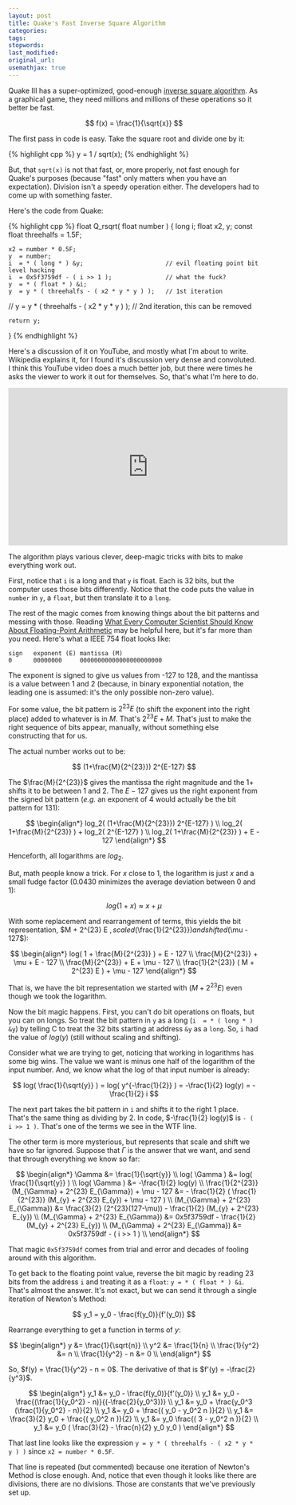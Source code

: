 ```yaml
---
layout: post
title: Quake's Fast Inverse Square Algorithm
categories:
tags:
stopwords:
last_modified:
original_url:
usemathjax: true
---
```


Quake III has a super-optimized, good-enough [inverse square algorithm](https://en.wikipedia.org/wiki/Fast_inverse_square_root). As
a graphical game, they need millions and millions of these operations so
it better be fast.

$$
f(x) = \frac{1}{\sqrt{x}}
$$

The first pass in code is easy. Take the square root and divide one
by it:

{% highlight cpp %}
y = 1 / sqrt(x);
{% endhighlight %}

But, that `sqrt(x)` is not that fast, or, more properly, not fast enough
for Quake's purposes (because "fast" only matters when you have an expectation).
Division isn't a speedy operation either. The developers had to come up with something faster.

Here's the code from Quake:

{% highlight cpp %}
float Q_rsqrt( float number )
{
	long i;
	float x2, y;
	const float threehalfs = 1.5F;

	x2 = number * 0.5F;
	y  = number;
	i  = * ( long * ) &y;                       // evil floating point bit level hacking
	i  = 0x5f3759df - ( i >> 1 );               // what the fuck?
	y  = * ( float * ) &i;
	y  = y * ( threehalfs - ( x2 * y * y ) );   // 1st iteration
//	y  = y * ( threehalfs - ( x2 * y * y ) );   // 2nd iteration, this can be removed

	return y;
}
{% endhighlight %}

Here's a discussion of it on YouTube, and mostly what I'm about to write. Wikipedia
explains it, for I found it's discussion very dense and convoluted. I think this
YouTube video does a much better job, but there were times he asks the
viewer to work it out for themselves. So, that's what I'm here to do.

<div class="youtube">
<iframe width="560" height="315" src="https://www.youtube.com/embed/p8u_k2LIZyo" title="YouTube video player" frameborder="0" allow="accelerometer; autoplay; clipboard-write; encrypted-media; gyroscope; picture-in-picture" allowfullscreen></iframe>
</div>

The algorithm plays various clever, deep-magic tricks with bits to make everything
work out.

First, notice that `i` is a long and that `y` is float. Each is 32 bits,
but the computer uses those bits differently. Notice that the code puts
the value in `number` in `y`, a `float`, but then translate it to a
`long`.

The rest of the magic comes from knowing things about the bit patterns
and messing with those. Reading [What Every Computer Scientist Should Know About Floating-Point Arithmetic](https://docs.oracle.com/cd/E19957-01/806-3568/ncg_goldberg.html)
may be helpful here, but it's far more than you need. Here's what a IEEE 754
float looks like:

    sign   exponent (E) mantissa (M)
    0      00000000     00000000000000000000000

The exponent is signed to give us values from -127 to 128, and the mantissa
is a value between 1 and 2 (because, in binary exponential notation, the leading
one is assumed: it's the only possible non-zero value).

For some value, the bit pattern is $2^{23}E$ (to shift the exponent into
the right place) added to whatever is in $M$. That's $2^{23}E+M$. That's just to make the right
sequence of bits appear, manually, without something else constructing that
for us.

The actual number works out to be:

$$
(1+\frac{M}{2^{23}}) 2^{E-127}
$$

The $\frac{M}{2^{23}}$ gives the mantissa the right magnitude and the $1 +$ shifts
it to be between 1 and 2. The $E-127$ gives us the right exponent from the
signed bit pattern (*e.g.* an exponent of 4 would actually be the bit pattern
for 131):

$$
\begin{align*}
log_2( (1+\frac{M}{2^{23}}) 2^{E-127} )          \\
log_2( 1+\frac{M}{2^{23}} ) + log_2( 2^{E-127} ) \\
log_2( 1+\frac{M}{2^{23}} ) + E - 127
\end{align*}
$$

Henceforth, all logarithms are $log_2$.

But, math people know a trick. For $x$ close to 1, the logarithm is just $x$
and a small fudge factor (0.0430 minimizes the average deviation between 0
and 1):

$$
log( 1 + x ) \approx x + \mu
$$

With some replacement and rearrangement of terms, this yields the bit representation, $M + 2^{23} E $,
scaled ($\frac{1}{2^{23}}$) and shifted ($\mu - 127$):

$$
\begin{align*}
log( 1 + \frac{M}{2^{23}} ) + E - 127         \\
\frac{M}{2^{23}} + \mu + E - 127              \\
\frac{M}{2^{23}} + E + \mu - 127              \\
\frac{1}{2^{23}} ( M + 2^{23} E ) + \mu - 127
\end{align*}
$$

That is, we have the bit representation we started with ($M + 2^{23} E$) even though we
took the logarithm.

Now the bit magic happens. First, you can't do
bit operations on floats, but you can on longs. So treat the bit pattern in
`y` as a long (`i  = * ( long * ) &y`) by telling C to treat the 32 bits
starting at address `&y` as a `long`. So, `i` had the value of $log(y)$ (still
without scaling and shifting).

Consider what we are trying to get, noticing that working in logarithms
has some big wins. The value we want is minus one half of the logarithm of the
input number. And, we know what the log of that input number is already:

$$
log( \frac{1}{\sqrt{y}} ) = log( y^{-\frac{1}{2}} ) = -\frac{1}{2} log(y) = -\frac{1}{2} i
$$

The next part takes the bit pattern in `i` and shifts it to the right 1 place.
That's the same thing as dividing by 2. In code, $-\frac{1}{2} log(y)$ is `- ( i >> 1 )`.
That's one of the terms we see in the WTF line.

The other term is more mysterious, but represents that scale and shift we
have so far ignored. Suppose that $\Gamma$ is the answer that we want, and
send that through everything we know so far:

$$
\begin{align*}
\Gamma        &= \frac{1}{\sqrt{y}}        \\
log( \Gamma ) &= log( \frac{1}{\sqrt{y}} ) \\
log( \Gamma ) &= -\frac{1}{2} log(y) \\
\frac{1}{2^{23}} (M_{\Gamma} + 2^{23} E_{\Gamma}) + \mu - 127 &= - \frac{1}{2} ( \frac{1}{2^{23}} (M_{y} + 2^{23} E_{y}) + \mu - 127 ) \\
(M_{\Gamma} + 2^{23} E_{\Gamma}) &=  \frac{3}{2} (2^{23}(127-\mu)) - \frac{1}{2} (M_{y} + 2^{23} E_{y}) \\
(M_{\Gamma} + 2^{23} E_{\Gamma}) &= 0x5f3759df - \frac{1}{2} (M_{y} + 2^{23} E_{y}) \\
(M_{\Gamma} + 2^{23} E_{\Gamma}) &= 0x5f3759df - ( i >> 1 ) \\
\end{align*}
$$

That magic `0x5f3759df` comes from trial and error and decades of fooling
around with this algorithm.

To get back to the floating point value, reverse the bit magic by reading
23 bits from the address `i` and treating it as a `float`: `y = * ( float * ) &i`.
That's almost the answer. It's not exact, but we can send it through
a single iteration of Newton's Method:

$$
y_1 = y_0 - \frac{f(y_0)}{f'(y_0)}
$$

Rearrange everything to get a function in terms of $y$:

$$
\begin{align*}
y                 &= \frac{1}{\sqrt{n}}  \\
y^2               &= \frac{1}{n}         \\
\frac{1}{y^2}     &= n                   \\
\frac{1}{y^2} - n &= 0                   \\
\end{align*}
$$

So, $f(y) = \frac{1}{y^2} - n = 0$. The derivative of that is $f'(y) = -\frac{2}{y^3}$.

$$
\begin{align*}
y_1 &= y_0 - \frac{f(y_0)}{f'(y_0)}               \\
y_1 &= y_0 - \frac{(\frac{1}{y_0^2} - n)}{(-\frac{2}{y_0^3})}         \\
y_1 &= y_0 + \frac{y_0^3 (\frac{1}{y_0^2} - n)}{2}            \\
y_1 &= y_0 + \frac{( y_0 - y_0^2 n )}{2}                \\
y_1 &= \frac{3}{2} y_0 + \frac{( y_0^2 n )}{2}          \\
y_1 &= y_0 \frac{( 3 - y_0^2 n )}{2}              \\
y_1 &= y_0 ( \frac{3}{2} - \frac{n}{2} y_0 y_0 )
\end{align*}
$$

That last line looks like the expression `y = y * ( threehalfs - ( x2 * y * y ) )`
since `x2 = number * 0.5F`.

That line is repeated (but commented) because one iteration of Newton's
Method is close enough. And, notice that even though it looks like there
are divisions, there are no divisions. Those are constants that we've
previously set up.


